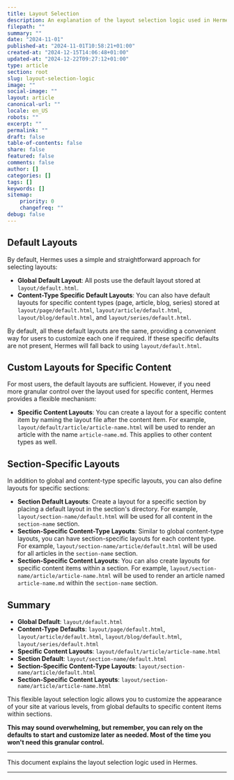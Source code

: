 ```yaml
---
title: Layout Selection
description: An explanation of the layout selection logic used in Hermes.
filepath: ""
summary: ""
date: "2024-11-01"
published-at: "2024-11-01T10:58:21+01:00"
created-at: "2024-12-15T14:06:48+01:00"
updated-at: "2024-12-22T09:27:12+01:00"
type: article
section: root
slug: layout-selection-logic
image: ""
social-image: ""
layout: article
canonical-url: ""
locale: en_US
robots: ""
excerpt: ""
permalink: ""
draft: false
table-of-contents: false
share: false
featured: false
comments: false
author: []
categories: []
tags: []
keywords: []
sitemap:
    priority: 0
    changefreq: ""
debug: false
---
```


## Default Layouts

By default, Hermes uses a simple and straightforward approach for selecting layouts:

- **Global Default Layout**: All posts use the default layout stored at `layout/default.html`.
- **Content-Type Specific Default Layouts**: You can also have default layouts for specific content types (page, article, blog, series) stored at `layout/page/default.html`, `layout/article/default.html`, `layout/blog/default.html`, and `layout/series/default.html`.

By default, all these default layouts are the same, providing a convenient way for users to customize each one if required. If these specific defaults are not present, Hermes will fall back to using `layout/default.html`.

## Custom Layouts for Specific Content

For most users, the default layouts are sufficient. However, if you need more granular control over the layout used for specific content, Hermes provides a flexible mechanism:

- **Specific Content Layouts**: You can create a layout for a specific content item by naming the layout file after the content item. For example, `layout/default/article/article-name.html` will be used to render an article with the name `article-name.md`. This applies to other content types as well.

## Section-Specific Layouts

In addition to global and content-type specific layouts, you can also define layouts for specific sections:

- **Section Default Layouts**: Create a layout for a specific section by placing a default layout in the section's directory. For example, `layout/section-name/default.html` will be used for all content in the `section-name` section.
- **Section-Specific Content-Type Layouts**: Similar to global content-type layouts, you can have section-specific layouts for each content type. For example, `layout/section-name/article/default.html` will be used for all articles in the `section-name` section.
- **Section-Specific Content Layouts**: You can also create layouts for specific content items within a section. For example, `layout/section-name/article/article-name.html` will be used to render an article named `article-name.md` within the `section-name` section.

## Summary

- **Global Default**: `layout/default.html`
- **Content-Type Defaults**: `layout/page/default.html`, `layout/article/default.html`, `layout/blog/default.html`, `layout/series/default.html`
- **Specific Content Layouts**: `layout/default/article/article-name.html`
- **Section Default**: `layout/section-name/default.html`
- **Section-Specific Content-Type Layouts**: `layout/section-name/article/default.html`
- **Section-Specific Content Layouts**: `layout/section-name/article/article-name.html`

This flexible layout selection logic allows you to customize the appearance of your site at various levels, from global defaults to specific content items within sections.

**This may sound overwhelming, but remember, you can rely on the defaults to start and customize later as needed. Most of the time you won't need this granular control.**

---

This document explains the layout selection logic used in Hermes.

---
